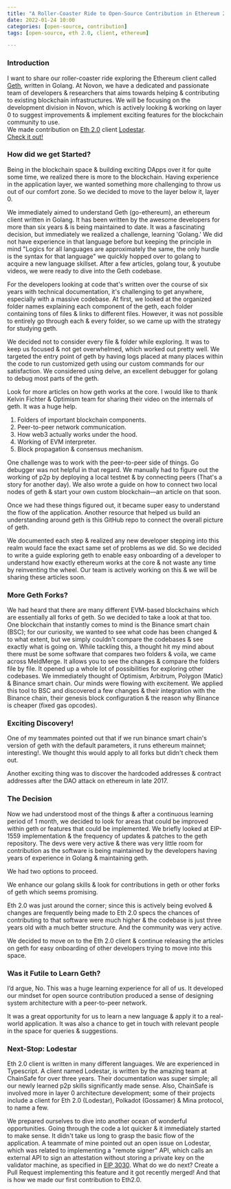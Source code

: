 ```yaml
---
title: "A Roller-Coaster Ride to Open-Source Contribution in Ethereum 2.0"
date: 2022-01-24 10:00
categories: [open-source, contribution]
tags: [open-source, eth 2.0, client, ethereum]

---
```


### Introduction
I want to share our roller-coaster ride exploring the Ethereum client called [Geth](https://xord.com/research/zooming-out-of-geth/), written in Golang. At Novon, we have a dedicated and passionate team of developers & researchers that aims towards helping & contributing to existing blockchain infrastructures. We will be focusing on the development division in Novon, which is actively looking & working on layer 0 to suggest improvements & implement exciting features for the blockchain community to use. <br>
We made contribution on [Eth 2.0](https://ethereum.org/en/history/) client [Lodestar](https://github.com/ChainSafe/lodestar). <br>[Check it out!](https://github.com/ChainSafe/lodestar/pull/3502)

### How did we get Started?
Being in the blockchain space & building exciting DApps over it for quite some time, we realized there is more to the blockchain. Having experience in the application layer, we wanted something more challenging to throw us out of our comfort zone. So we decided to move to the layer below it, layer 0. 

We immediately aimed to understand Geth (go-ethereum), an ethereum client written in Golang. It has been written by the awesome developers for more than six years & is being maintained to date. It was a fascinating decision, but immediately we realized a challenge, learning 'Golang.' We did not have experience in that language before but keeping the principle in mind "Logics for all languages are approximately the same, the only hurdle is the syntax for that language" we quickly hopped over to golang to acquire a new language skillset. After a few articles, golang tour, & youtube videos, we were ready to dive into the Geth codebase. 

For the developers looking at code that's written over the course of six years with technical documentation, it's challenging to get anywhere, especially with a massive codebase. At first, we looked at the organized folder names explaining each component of the geth, each folder containing tons of files & links to different files. However, it was not possible to entirely go through each & every folder, so we came up with the strategy for studying geth.

We decided not to consider every file & folder while exploring. It was to keep us focused & not get overwhelmed, which worked out pretty well. We targeted the entry point of geth by having logs placed at many places within the code to run customized geth using our custom commands for our satisfaction. We considered using delve, an excellent debugger for golang to debug most parts of the geth.

Look for more articles on how geth works at the core. I would like to thank Kelvin Fichter & Optimism team for sharing their video on the internals of geth. It was a huge help.

1. Folders of important blockchain components.
2. Peer-to-peer network communication.
3. How web3 actually works under the hood.
4. Working of EVM interpreter.
5. Block propagation & consensus 
mechanism.

One challenge was to work with the peer-to-peer side of things. Go debugger was not helpful in that regard. We manually had to figure out the working of p2p by deploying a local testnet & by connecting peers (That's a story for another day). We also wrote a guide on how to connect two local nodes of geth & start your own custom blockchain—an article on that soon.

Once we had these things figured out, it became super easy to understand the flow of the application. Another resource that helped us build an understanding around geth is this GitHub repo to connect the overall picture of geth.

We documented each step & realized any new developer stepping into this realm would face the exact same set of problems as we did. So we decided to write a guide exploring geth to enable easy onboarding of a developer to understand how exactly ethereum works at the core & not waste any time by reinventing the wheel. Our team is actively working on this & we will be sharing these articles soon.

### More Geth Forks?
We had heard that there are many different EVM-based blockchains which are essentially all forks of geth. So we decided to take a look at that too. One blockchain that instantly comes to mind is the Binance smart chain (BSC); for our curiosity, we wanted to see what code has been changed & to what extent, but we simply couldn't compare the codebases & see exactly what is going on. While tackling this, a thought hit my mind about there must be some software that compares two folders & voila, we came across MeldMerge. It allows you to see the changes & compare the folders file by file. It opened up a whole lot of possibilities for exploring other codebases. We immediately thought of Optimism, Arbitrum, Polygon (Matic) & Binance smart chain. Our minds were flowing with excitement. We applied this tool to BSC and discovered a few changes & their integration with the Binance chain, their genesis block configuration & the reason why Binance is cheaper (fixed gas opcodes).

### Exciting Discovery!
One of my teammates pointed out that if we run binance smart chain's version of geth with the default parameters, it runs ethereum mainnet; interesting!. We thought this would apply to all forks but didn't check them out.

Another exciting thing was to discover the hardcoded addresses & contract addresses after the DAO attack on ethereum in late 2017.

### The Decision
Now we had understood most of the things & after a continuous learning period of 1 month, we decided to look for areas that could be improved within geth or features that could be implemented. We briefly looked at EIP-1559 implementation & the frequency of updates & patches to the geth repository. The devs were very active & there was very little room for contribution as the software is being maintained by the developers having years of experience in Golang & maintaining geth.

We had two options to proceed.

We enhance our golang skills & look for contributions in geth or other forks of geth which seems promising.

Eth 2.0 was just around the corner; since this is actively being evolved & changes are frequently being made to Eth 2.0 specs the chances of contributing to that software were much higher & the codebase is just three years old with a much better structure. And the community was very active.

We decided to move on to the Eth 2.0 client & continue releasing the articles on geth for easy onboarding of other developers trying to move into this space.

### Was it Futile to Learn Geth?
I’d argue, No. This was a huge learning experience for all of us. It developed our mindset for open source contribution produced a sense of designing system architecture with a peer-to-peer network.

It was a great opportunity for us to learn a new language & apply it to a real-world application. It was also a chance to get in touch with relevant people in the space for queries & suggestions.

### Next-Stop: Lodestar
Eth 2.0 client is written in many different languages. We are experienced in Typescript. A client named Lodestar, is written by the amazing team at ChainSafe for over three years. Their documentation was super simple; all our newly learned p2p skills significantly made sense. Also, ChainSafe is involved more in layer 0 architecture development; some of their projects include a client for Eth 2.0 (Lodestar), Polkadot (Gossamer) & Mina protocol, to name a few.

We prepared ourselves to dive into another ocean of wonderful opportunities. Going through the code a lot quicker & it immediately started to make sense. It didn't take us long to grasp the basic flow of the application. A teammate of mine pointed out an open issue on Lodestar, which was related to implementing a "remote signer" API, which calls an external API to sign an attestation without storing a private key on the validator machine, as specified in [EIP 3030](https://eips.ethereum.org/EIPS/eip-3030). What do we do next? Create a Pull Request implementing this feature and it got recently merged! And that is how we made our first contribution to Eth2.0.